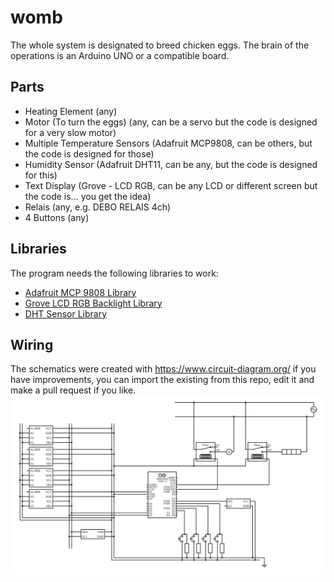 # womb
The whole system is designated to breed chicken eggs. The brain of the operations is an Arduino UNO or a compatible board. 

## Parts
+ Heating Element (any)
+ Motor (To turn the eggs) (any, can be a servo but the code is designed for a very slow motor)
+ Multiple Temperature Sensors (Adafruit MCP9808, can be others, but the code is designed for those)
+ Humidity Sensor (Adafruit DHT11, can be any, but the code is designed for this)
+ Text Display (Grove - LCD RGB, can be any LCD or different screen but the code is... you get the idea)
+ Relais (any, e.g. DEBO RELAIS 4ch)
+ 4 Buttons (any)

## Libraries
The program needs the following libraries to work:
+ [Adafruit MCP 9808 Library](https://www.arduino.cc/reference/en/libraries/adafruit-mcp9808-library/)
+ [Grove LCD RGB Backlight Library](https://www.arduino.cc/reference/en/libraries/grove-lcd-rgb-backlight/)
+ [DHT Sensor Library](https://www.arduino.cc/reference/en/libraries/dht-sensor-library/)

## Wiring
The schematics were created with https://www.circuit-diagram.org/ if you have improvements, you can import
the existing from this repo, edit it and make a pull request if you like.
<img src="https://raw.githubusercontent.com/doncato/womb/main/circuit.png">
